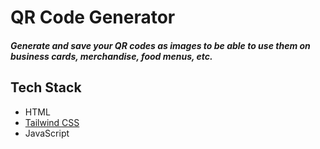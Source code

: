 # QR Code Generator

##### Generate and save your QR codes as images to be able to use them on business cards, merchandise, food menus, etc.

## Tech Stack
- HTML
- [Tailwind CSS](https://tailwindcss.com/)
- JavaScript
